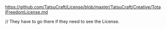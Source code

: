 https://github.com/TatsuCraft/License/blob/master/TatsuCraft/Creative/TotalFreedomLicense.md

// They have to go there if they need to see the License.
